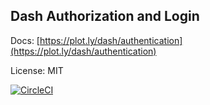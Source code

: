 ## Dash Authorization and Login

Docs: [https://plot.ly/dash/authentication](https://plot.ly/dash/authentication)

License: MIT

[![CircleCI](https://circleci.com/gh/plotly/dash-auth.svg?style=svg)](https://circleci.com/gh/plotly/dash-auth)
